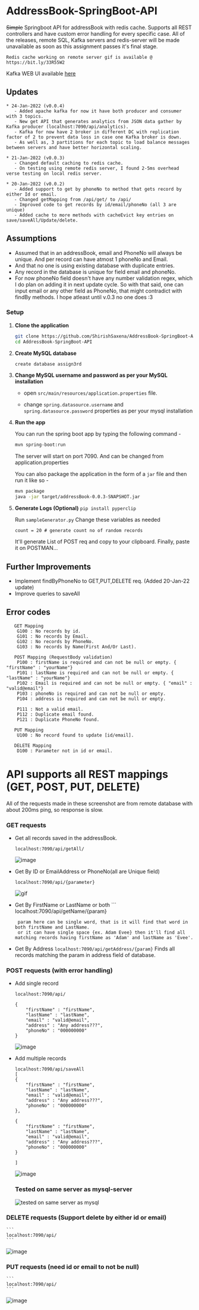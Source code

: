# AddressBook-SpringBoot-API
<s>Simple</s> Springboot API for addressBook with redis cache. Supports all REST controllers and have custom error handling for every specific case.
All of the releases, remote SQL, Kafka servers and redis-server will be made unavailable as soon as this assignment passes it's final stage.

```Redis cache working on remote server gif is available @ https://bit.ly/33R55W2```

Kafka WEB UI available [here](http://500.shirish.xyz:4050/)

## Updates
	* 24-Jan-2022 (v0.0.4)
	   - Added apache kafka for now it have both producer and consumer with 3 topics.
	   - New get API that generates analytics from JSON data gather by Kafka producer (localhost:7090/api/analytics).
	   - Kafka for now have 2 broker in different DC with replication factor of 2 to prevent data loss in case one Kafka broker is down.
	   - As well as, 3 partitions for each topic to load balance messages between servers and have better horizontal scaling.
	   	   
	* 21-Jan-2022 (v0.0.3)
	   - Changed default caching to redis cache.
	   - On testing using remote redis server, I found 2-5ms overhead verse testing on local redis server.
	   
	* 20-Jan-2022 (v0.0.2)
	   - Added support to get by phoneNo to method that gets record by either Id or email.
	   - Changed getMapping from /api/get/ to /api/
	   - Improved code to get records by id/email/phoneNo (all 3 are unique)
	   - Added cache to more methods with cacheEvict key entries on save/saveAll/Update/delete.
	  
## Assumptions
 - Assumed that in an addressBook, email and PhoneNo will always be unique. And per record can have atmost 1 phoneNo and Email.
 - And that no one is using existing database with duplicate entries.
 - Any record in the database is unique for field email and phoneNo.
 - For now phoneNo field doesn't have any number validation regex, which I do plan on adding it in next update cycle. So with that said, one can input email or any other field as PhoneNo, that might contradict with findBy methods. I hope atleast until v.0.3 no one does :3
 
	
### Setup

1. **Clone the application**

	```bash
	git clone https://github.com/ShirishSaxena/AddressBook-SpringBoot-API.git
	cd AddressBook-SpringBoot-API
	```

2. **Create MySQL database**

	```bash
	create database assign3rd
	```

3. **Change MySQL username and password as per your MySQL installation**

	+ open `src/main/resources/application.properties` file.

	+ change `spring.datasource.username` and `spring.datasource.password` properties as per your mysql installation

4. **Run the app**

	You can run the spring boot app by typing the following command -

	```bash
	mvn spring-boot:run
	```

	The server will start on port 7090. And can be changed from application.properties

	You can also package the application in the form of a `jar` file and then run it like so -

	```bash
	mvn package
	java -jar target/addressBook-0.0.3-SNAPSHOT.jar
	```
4. **Generate Logs (Optional)**
	```pip install pyperclip```
	
	Run `sampleGenerator.py`
	Change these variables as needed
	```
	count = 20 # generate count no of random records
	```
	It'll generate List of POST req and copy to your clipboard. Finally, paste it on POSTMAN...

	
## Further Improvements
 - Implement findByPhoneNo to GET,PUT,DELETE req. (Added 20-Jan-22 update)
 - Improve queries to saveAll

## Error codes
```
   GET Mapping 
	G100 : No records by id.
	G101 : No records by Email.
	G102 : No records by PhoneNo.
	G103 : No records by Name(First And/Or Last).

   POST Mapping (RequestBody validation)
	P100 : firstName is required and can not be null or empty. { "firstName" : "yourName"}
	P101 : lastName is required and can not be null or empty. { "lastName" : "yourName"}
	P102 : Email is required and can not be null or empty. { "email" : "valid@email"}
	P103 : phoneNo is required and can not be null or empty.
	P104 : address is required and can not be null or empty.

	P111 : Not a valid email.
	P112 : Duplicate email found.
	P121 : Duplicate PhoneNo found.

   PUT Mapping
	U100 : No record found to update [id/email].

   DELETE Mapping
	D100 : Parameter not in id or email.
```

# API supports all REST mappings (GET, POST, PUT, DELETE)
All of the requests made in these screenshot are from remote database with about 200ms ping, so response is slow.
### GET requests
* Get all records saved in the addressBook.
	```
	localhost:7090/api/getAll/
	```
	
	![image](https://user-images.githubusercontent.com/6762915/150171183-4eeb3bda-9d9a-4910-89c2-7f798faf2280.png)

* Get By ID or EmailAddress or PhoneNo(all are Unique field)
	```
	localhost:7090/api/{parameter}
	```
	
	![gif](http://200.showy.life:6969/rc6hArgBmZ.gif)
	
	
* Get By FirstName or LastName or both
       ```
       localhost:7090/api/getName/{param}
       
       param here can be single word, that is it will find that word in both firstName and LastName.
       or it can have single space {ex. Adam Evee} then it'll find all matching records having firstName as 'Adam' and lastName as 'Evee'.
       
* Get By Address
       ```
       localhost:7090/api/getAddress/{param}
       ```
       Finds all records matching the param in address field of database.
       
       
### POST requests (with error handling)
* Add single record 
	```
	localhost:7090/api/
	
	{
		"firstName" : "firstName",
		"lastName" : "lastName",
		"email" : "valid@email",
		"address" : "Any address???",
		"phoneNo" : "000000000"
	}
	```

	
	![image](http://200.showy.life:6969/ZqSSbctdEV.gif)
	
* Add multiple records
	```
	localhost:7090/api/saveAll
	[
	{
		"firstName" : "firstName",
		"lastName" : "lastName",
		"email" : "valid@email",
		"address" : "Any address???",
		"phoneNo" : "000000000"
	},
	
	{
		"firstName" : "firstName",
		"lastName" : "lastName",
		"email" : "valid@email",
		"address" : "Any address???",
		"phoneNo" : "000000000"
	}
	
	]
	```
	![image](http://200.showy.life:6969/IgHAfj31NE.gif)
	
	### Tested on same server as mysql-server
	![tested on same server as mysql](https://user-images.githubusercontent.com/6762915/150513960-e0921c3c-8c6c-4f6b-b4d0-af2bd4fdc132.png)


### DELETE requests (Support delete by either id or email)
	```
	localhost:7090/api/
	```
![image](http://200.showy.life:6969/nIFHIq7bVM.gif)

### PUT requests (need id or email to not be null)
	```
	localhost:7090/api/
	```

![image](http://200.showy.life:6969/0PSIsehkdY.gif)
